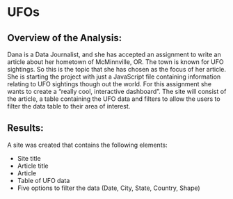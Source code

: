 # UFOs

## Overview of the Analysis:
Dana is a Data Journalist, and she has accepted an assignment to write an article about her hometown of McMinnville, OR. The town is known for UFO sightings. So this is the topic that she has chosen as the focus of her article. She is starting the project with just a JavaScript file containing information relating to UFO sightings though out the world. For this assignment she wants to create a “really cool, interactive dashboard”. The site will consist of the article, a table containing the UFO data and filters to allow the users to filter the data table to their area of interest. 

## Results: 
A site was created that contains the following elements: 
-	Site title
-	Article title
-	Article
-	Table of UFO data 
-	Five options to filter the data (Date, City, State, Country, Shape)

